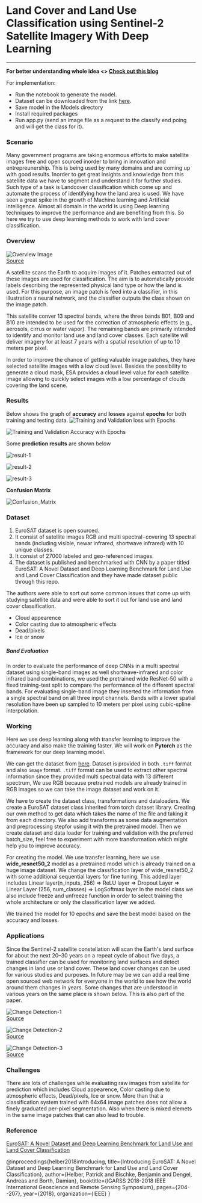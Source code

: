 # Land Cover and Land Use Classification using Sentinel-2 Satellite Imagery With Deep Learning
----------------------------------------------------------------------

__For better understanding whole idea <> [Check out this blog](https://raoofnaushad7.medium.com/applying-deep-learning-on-satellite-imagery-951faa0cbb31)__

For implementation:

* Run the notebook to generate the model.
* Dataset can be downloaded from the link [here](https://github.com/phelber/eurosat). 
* Save model in the Models directory
* Install required packages
* Run app.py (send an image file as a request to the classify end poing and will get the class for it).


### Scenario
Many government programs are taking enormous efforts to make satellite images free and open sourced inorder to bring in innovation and entrepreunership. This is being used by many domains and are coming up with good results. Inorder to get great insights and knowledge from this satellite data we have to segment and understand it for further studies. Such type of a task is Landcover classification which come up and automate the process of identifying how the land area is used. We have seen a great spike in the growth of Machine learning and Artificial intelligence. Almost all domain in the world is using Deep learning techniques to improve the performance and are benefiting from this. So here we try to use deep learning methods to work with land cover classification.


### Overview

![Overview Image](data/reference_images/overview.png)<br>
[Source](https://arxiv.org/pdf/1709.00029.pdf)

A satellite scans the Earth to acquire images of it. Patches extracted out of these images are used for classification.
The aim is to automatically provide labels describing the represented physical land type or how the land is used. For this
purpose, an image patch is feed into a classifier, in this illustration a neural network, and the classifier outputs the class shown
on the image patch.

This satellite conver 13 spectral bands, where the  three bands B01, B09 and B10 are intended to be used for the correction of atmospheric effects (e.g., aerosols, cirrus or water vapor). The remaining bands are
primarily intended to identify and monitor land use and land cover classes. Each satellite will deliver imagery for at least 7 years with a spatial resolution of up to 10 meters per pixel.

In order to improve the chance of getting valuable image patches, they have selected satellite images with a low cloud level. Besides the possibility to generate a cloud mask, ESA provides a cloud level value for each satellite image allowing to quickly select images with a low percentage of clouds covering the land scene.


### Results

Below shows the graph of __accuracy__ and __losses__ against __epochs__ for both training and testing data.
![Training and Validation loss with Epochs](data/reference_images/loss_without_scheduler.png)

![Training and Validation Accuracy with Epochs](data/reference_images/Accuracy_without_scheduler.png)

Some __prediction results__ are shown below

![result-1](data/reference_images/sampple_pred_1.png)

![result-2](data/reference_images/sample_pred_2.png)

![result-3](data/reference_images/sample_pred_3.png)

__Confusion Matrix__ 

![Confusion_Matrix](data/reference_images/confusion_matrix.png)


### Dataset
1. EuroSAT dataset is open sourced.
2. It consist of satellite images RGB and multi spectral - covering 13 spectral bands (including visible, newar infrared, shortwave infrared) with 10 unique classes.
3. It consist of 27000 labeled and geo-referenced images.
4. The dataset is published and benchmarked with CNN by a paper titled EuroSAT: A Novel Dataset and Deep Learning Benchmark for Land Use and Land Cover Classification and they have made dataset public through this repo.

The authors were able to sort out some common issues that come up with studying satellite data and were able to sort it out for land use and land cover classification.

* Cloud appearence
* Color casting due to atmospheric effects
* Dead/pixels
* Ice or snow



##### Band Evaluation
In order to evaluate the performance of deep CNNs in a multi spectral dataset using single-band images as well shortwave-infrared and color infrared band combinations, we used the pretrained wide ResNet-50 with a fixed training-test split to compare the performance of the different spectral bands. For evaluating single-band image they inserted the information from a single spectral band on all three input channels. Bands with a lower spatial resolution have been up sampled to 10 meters per pixel using cubic-spline interpolation.


### Working

Here we use deep learning along with transfer learning to improve the accuracy and also make the training faster. We will work on __Pytorch__ as the framework for our deep learning model.

We can get the dataset from [here](https://github.com/phelber/eurosat). Dataset is provided in both `.tiff` format and also `image` format. `.tiff` format can be used to extract other spectral information since they provided multi spectral data with 13 different spectrum, We use RGB because pretrained models are already trained in RGB images so we can take the image dataset and work on it.


We have to create the dataset class, transformations and dataloaders. We create a EuroSAT dataset class inherited from torch dataset library. Creating our own method to get data which takes the name of the file and taking it from each directory. We also add transforms as some data augmentation and preprocessing stepfor using it with the pretrained model. Then we create dataset and data loader for training and validation with the preferred batch_size, feel free to experiment with more transformation which might help you to improve accuracy.

For creating the model. We use transfer learning, here we use __wide_resnet50_2__ model as a pretrained model which is already trained on a huge image dataset. We change the classification layer of wide_resnet50_2 with some additional sequential layers for fine tuning. This added layer includes Linear layer(n_inputs, 256) => ReLU layer => Dropout Layer => Linear Layer (256, num_classes) => LogSoftmax layer In the model class we also include freeze and unfreeze function in order to select training the whole architecture or only the classification layer we added.

We trained the model for 10 epochs and save the best model based on the accuracy and losses.

### Applications
Since the Sentinel-2 satellite constellation will scan the Earth's land surface for about the next 20–30 years on a repeat cycle of about five days, a trained classifier can be used for monitoring land surfaces and detect changes in land use or land cover. These land cover changes can be used for various studies and purposes. In future may be we can add a real time open sourced web network for everyone in the world to see how the world around them changes in years. Some changes that are understood in various years on the same place is shown below. This is also part of the paper.


![Change Detection-1](data/reference_images/change_1.png) <br>
[Source](https://arxiv.org/pdf/1709.00029.pdf)


![Change Detection-2](data/reference_images/change_2.png)<br>
[Source](https://arxiv.org/pdf/1709.00029.pdf)

![Change Detection-3](data/reference_images/change_3.png)<br>
[Source](https://arxiv.org/pdf/1709.00029.pdf)


### Challenges

There are lots of challenges while evaluating raw images from satellite for prediction which includes Cloud appearence, Color casting due to atmospheric effects, Dead/pixels, Ice or snow. More than that a classification system trained with 64x64 image patches does not allow a finely graduated per-pixel segmentation. Also when there is mixed elemets in the same image patches that can also lead to trouble.



### Reference

[EuroSAT: A Novel Dataset and Deep Learning
Benchmark for Land Use and Land Cover
Classification](https://arxiv.org/abs/1709.00029)



@inproceedings{helber2018introducing,
  title={Introducing EuroSAT: A Novel Dataset and Deep Learning Benchmark for Land Use and Land Cover Classification},
  author={Helber, Patrick and Bischke, Benjamin and Dengel, Andreas and Borth, Damian},
  booktitle={IGARSS 2018-2018 IEEE International Geoscience and Remote Sensing Symposium},
  pages={204--207},
  year={2018},
  organization={IEEE}
}